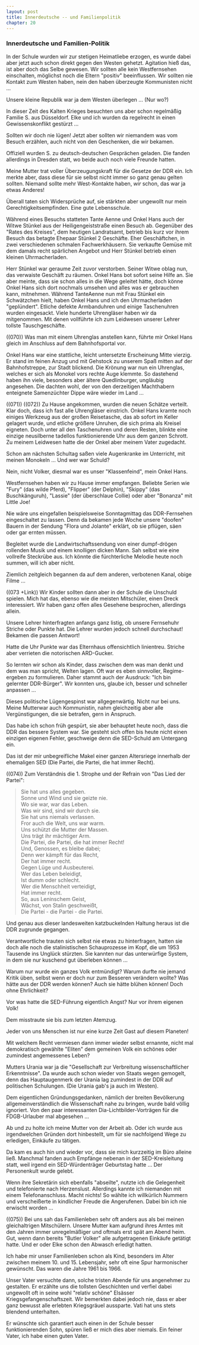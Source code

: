 ```yaml
---  
layout: post
title: Innerdeutsche -- und Familienpolitik
chapter: 20
---  
```


### Innerdeutsche und Familien-Politik

In der Schule wurden wir zur stetigen Heimatliebe erzogen, es wurde dabei aber
jetzt auch schon direkt gegen den Westen gehetzt. Agitation hieß das, ist aber
doch das Selbe gewesen. Wir sollten alle kein Westfernsehen einschalten,
möglichst noch die Eltern "positiv" beeinflussen. Wir sollten nie Kontakt zum
Westen haben, nein den haben überzeugte Kommunisten nicht …

Unsere kleine Republik war ja dem Westen überlegen … (Nur wo?)

In dieser Zeit des Kalten Krieges besuchten uns aber schon regelmäßig Familie
S. aus Düsseldorf. Elke und ich wurden da regelrecht in einen
Gewissenskonflikt gestürzt …

Sollten wir doch nie lügen! Jetzt aber sollten wir niemandem was vom Besuch
erzählen, auch nicht von den Geschenken, die wir bekamen.

Offiziell wurden S. zu deutsch-deutschen Gesprächen geladen. Die fanden
allerdings in Dresden statt, wo beide auch noch viele Freunde hatten.

Meine Mutter trat voller Überzeugungskraft für die Gesetze der DDR ein. Ich
merkte aber, dass diese für sie selbst nicht immer so ganz genau gelten
sollten. Niemand sollte mehr West-Kontakte haben, _wir_ schon, das war ja
etwas Anderes!

Überall taten sich Widersprüche auf, sie stärkten aber ungewollt nur mein
Gerechtigkeitsempfinden. Eine gute Lebensschule.

Während eines Besuchs statteten Tante Aenne und Onkel Hans auch der Witwe
Stünkel aus der Heiligengeiststraße einen Besuch ab. Gegenüber des "Rates des
Kreises", dem heutigen Landratsamt, betrieb bis kurz vor ihrem Besuch das
betagte Ehepaar Stünkel 2 Geschäfte. Eher Geschäftchen, in zwei verschiedenen
schmalen Fachwerkhäusern. Sie verkaufte Gemüse mit dem damals recht spärlichen
Angebot und Herr Stünkel betrieb einen kleinen Uhrmacherladen.

Herr Stünkel war geraume Zeit zuvor verstorben. Seiner Witwe oblag nun, das
verwaiste Geschäft zu räumen. Onkel Hans bot sofort seine Hilfe an. Sie aber
meinte, dass sie schon alles in die Wege geleitet hätte, doch könne Onkel Hans
sich dort nochmals umsehen und alles was er gebrauchen kann, mitnehmen.
Während TanteAenne nun mit Frau Stünkel ein Schwätzchen hielt, haben Onkel
Hans und ich den Uhrmacherladen "geplündert". Etliche defekte Armbanduhren und
einige Taschenuhren wurden eingesackt. Viele hunderte Uhrengläser haben wir da
mitgenommen. Mit denen vollführte ich zum Leidwesen unserer Lehrer tollste
Tauschgeschäfte.

((070)) Was man mit einem Uhrenglas anstellen kann, führte mir Onkel Hans
gleich im Anschluss auf dem Bahnhofsportal vor.

Onkel Hans war eine stattliche, leicht untersetzte Erscheinung Mitte vierzig.
Er stand im feinen Anzug und mit Gehstock zu unserem Spaß mitten auf der
Bahnhofstreppe, zur Stadt blickend. Die Krönung war nun ein Uhrenglas, welches
er sich als Monokel vors rechte Auge klemmte. So dastehend haben ihn viele,
besonders aber ältere Quedlinburger, ungläubig angesehen. Die dachten wohl,
der von den derzeitigen Machthabern enteignete Samenzüchter Dippe wäre wieder
im Land …

((071)) ((072)) Zu Hause angekommen, wurden die neuen Schätze verteilt. Klar
doch, dass ich fast alle Uhrengläser einstrich. Onkel Hans kramte noch einiges
Werkzeug aus der großen Reisetasche, das ab sofort im Keller gelagert wurde,
und etliche größere Unruhen, die sich prima als Kreisel eigneten. Doch unter
all den Taschenuhren und deren Resten, blinkte eine einzige neusilberne
tadellos funktionierende Uhr aus dem ganzen Schrott. Zu meinem Leidwesen hatte
die der Onkel aber meinem Vater zugedacht.

Schon am nächsten Schultag saßen viele Augenkranke im Unterricht, mit meinen
Monokeln … Und wer war Schuld?

Nein, nicht Volker, diesmal war es unser "Klassenfeind", mein Onkel Hans.

Westfernsehen haben wir zu Hause immer empfangen. Beliebte Serien wie "Fury"
(das wilde Pferd), "Flipper" (der Delphin), "Skippy" (das Buschkänguruh),
"Lassie" (der überschlaue Collie) oder aber "Bonanza" mit Little Joe!

Nie wäre uns eingefallen beispielsweise Sonntagmittag das DDR-Fernsehen
eingeschaltet zu lassen. Denn da bekamen jede Woche unsere "doofen" Bauern in
der Sendung "Flora und Jolante" erklärt, ob sie pflügen, säen oder gar ernten
müssen.

Begleitet wurde die Landwirtschaftssendung von einer dumpf-drögen rollenden
Musik und einem knolligen dicken Mann. Sah selbst wie eine vollreife Steckrübe
aus. Ich könnte die fürchterliche Melodie heute noch summen, will ich aber
nicht.

Ziemlich zeitgleich begannen da auf dem anderen, verbotenen Kanal, obige Filme
…

((073 +Link)) Wir Kinder sollten dann aber in der Schule die Unschuld spielen.
Mich hat das, ebenso wie die meisten Mitschüler, einen Dreck interessiert. Wir
haben ganz offen alles Gesehene besprochen, allerdings allein.

Unsere Lehrer hinterfragten anfangs ganz listig, ob unsere Fernsehuhr Striche
oder Punkte hat. Die Lehrer wurden jedoch schnell durchschaut! Bekamen die
passen Antwort!

Hatte die Uhr Punkte war das Elternhaus offensichtlich linientreu. Striche
aber verrieten die notorischen ARD-Gucker.

So lernten wir schon als Kinder, dass zwischen dem was man denkt und dem was
man spricht, Welten lagen. Oft war es eben sinnvoller, Regime-ergeben zu
formulieren. Daher stammt auch der Ausdruck: "Ich bin gelernter DDR-Bürger".
Wir konnten uns, glaube ich, besser und schneller anpassen …

Dieses politische Lügengespinst war allgegenwärtig. Nicht nur bei uns. Meine
Mutterwar auch Kommunistin, nahm gleichzeitig aber alle Vergünstigungen, die
sie betrafen, gern in Anspruch.

Das habe ich schon früh gespürt, sie aber behauptet heute noch, dass die DDR
das bessere System war. Sie gesteht sich offen bis heute nicht einen einzigen
eigenen Fehler, geschweige denn die SED-Schuld am Untergang ein.

Das ist der mir unbegreifliche Makel einer ganzen Altersriege innerhalb der
ehemaligen SED (Die Partei, die Partei, die hat immer Recht).

((074)) Zum Verständnis die 1. Strophe und der Refrain von "Das Lied der
Partei":

> Sie hat uns alles gegeben.  
> Sonne und Wind und sie geizte nie.  
> Wo sie war, war das Leben.  
> Was wir sind, sind wir durch sie.  
> Sie hat uns niemals verlassen.  
> Fror auch die Welt, uns war warm.  
> Uns schützt die Mutter der Massen.  
> Uns trägt ihr mächtiger Arm.  
> Die Partei, die Partei, die hat immer Recht!  
> Und, Genossen, es bleibe dabei;  
> Denn wer kämpft für das Recht,  
> Der hat immer recht.  
> Gegen Lüge und Ausbeuterei.  
> Wer das Leben beleidigt,  
> Ist dumm oder schlecht.  
> Wer die Menschheit verteidigt,  
> Hat immer recht.  
> So, aus Leninschem Geist,  
> Wächst, von Stalin geschweißt,  
> Die Partei - die Partei - die Partei.

Und genau aus dieser landesweiten katzbuckelnden Haltung heraus ist die DDR
zugrunde gegangen.

Verantwortliche trauten sich selbst nie etwas zu hinterfragen, hatten sie doch
alle noch die stalinistischen Schauprozesse im Kopf, die um 1953 Tausende ins
Unglück stürzten. Sie kannten nur das unterwürfige System, in dem sie nur
kuschend gut überleben können …

Warum nur wurde ein ganzes Volk entmündigt? Warum durfte nie jemand Kritik
üben, selbst wenn er doch nur zum Besseren verändern wollte? Was hätte aus der
DDR werden können? Auch sie hätte blühen können! Doch ohne Ehrlichkeit?

Vor was hatte die SED-Führung eigentlich Angst? Nur vor ihrem eigenen Volk!

Dem misstraute sie bis zum letzten Atemzug.

Jeder von uns Menschen ist nur eine kurze Zeit Gast auf diesem Planeten!

Mit welchem Recht vermiesen dann immer wieder selbst ernannte, nicht mal
demokratisch gewählte "Eliten" dem gemeinen Volk ein schönes oder zumindest
angemessenes Leben?

Mutters Urania war ja die "Gesellschaft zur Verbreitung wissenschaftlicher
Erkenntnisse". Da wurde auch schon wieder von Staats wegen gemogelt, denn das
Hauptaugenmerk der Urania lag zumindest in der DDR auf politischen Schulungen.
(Die Urania gab's ja auch im Westen).

Dem eigentlichen Gründungsgedanken, nämlich der breiten Bevölkerung
allgemeinverständlich die Wissenschaft nahe zu bringen, wurde bald völlig
ignoriert. Von den paar interessanten Dia-Lichtbilder-Vorträgen für die
FDGB-Urlauber mal abgesehen …

Ab und zu holte ich meine Mutter von der Arbeit ab. Oder ich wurde aus
irgendwelchen Gründen dort hinbestellt, um für sie nachfolgend Wege zu
erledigen, Einkäufe zu tätigen.

Da kam es auch hin und wieder vor, dass sie mich kurzzeitig im Büro alleine
ließ. Manchmal fanden auch Empfänge nebenan in der SED-Kreisleitung statt,
weil irgend ein SED-Würdenträger Geburtstag hatte … Der Personenkult wurde
gelebt.

Wenn ihre Sekretärin sich ebenfalls "abseilte", nutzte ich die Gelegenheit und
telefonierte nach Herzenslust. Allerdings kannte ich niemanden mit einem
Telefonanschluss. Macht nichts! So wählte ich willkürlich Nummern und
verscheißerte in kindlicher Freude die Angerufenen. Dabei bin ich nie erwischt
worden …

((075)) Bei uns sah das Familienleben sehr oft anders aus als bei meinen
gleichaltrigen Mitschülern. Unsere Mutter kam aufgrund ihres Amtes mit den
Jahren immer unregelmäßiger und oftmals erst spät am Abend heim. Gut, wenn
dann bereits "Butler Volker" alle aufgetragenen Einkäufe getätigt hatte. Und
er oder Elke schon den Abwasch erledigt hatten.

Ich habe mir unser Familienleben schon als Kind, besonders im Alter zwischen
meinem 10. und 15. Lebensjahr, sehr oft eine Spur harmonischer gewünscht. Das
waren die Jahre 1961 bis 1966.

Unser Vater versuchte dann, solche tristen Abende für uns angenehmer zu
gestalten. Er erzählte uns die tollsten Geschichten und verfiel dabei
ungewollt oft in seine wohl "relativ schöne" Elsässer
Kriegsgefangenschaftszeit. Wir bemerkten dabei jedoch nie, dass er aber ganz
bewusst alle erlebten Kriegsgräuel aussparte. Vati hat uns stets blendend
unterhalten.

Er wünschte sich garantiert auch einen in der Schule besser funktionierenden
Sohn, spüren ließ er mich dies aber niemals. Ein feiner Vater, ich habe einen
guten Vater.

